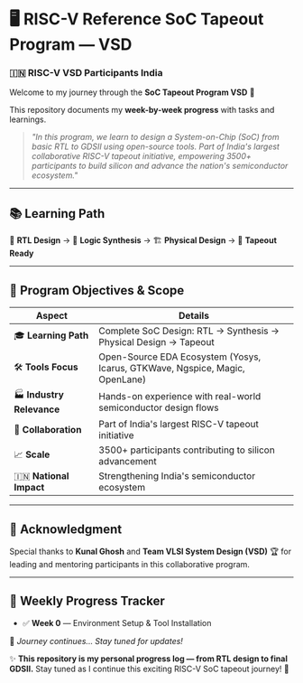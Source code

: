 # 🖥️ RISC-V Reference SoC Tapeout Program — VSD

### 🇮🇳 RISC-V VSD Participants India

Welcome to my journey through the **SoC Tapeout Program VSD** 🚀

This repository documents my **week-by-week progress** with tasks and learnings.

> *"In this program, we learn to design a System-on-Chip (SoC) from basic RTL to GDSII using open-source tools. Part of India's largest collaborative RISC-V tapeout initiative, empowering 3500+ participants to build silicon and advance the nation's semiconductor ecosystem."*

---

## 📚 Learning Path

📝 **RTL Design** → 🔄 **Logic Synthesis** → 🏗️ **Physical Design** → 🎯 **Tapeout Ready**

---

## 🎯 Program Objectives & Scope

| Aspect                    | Details                                                                      |
| ------------------------- | ---------------------------------------------------------------------------- |
| 🎓 **Learning Path**      | Complete SoC Design: RTL → Synthesis → Physical Design → Tapeout             |
| 🛠️ **Tools Focus**       | Open-Source EDA Ecosystem (Yosys, Icarus, GTKWave, Ngspice, Magic, OpenLane) |
| 🏭 **Industry Relevance** | Hands-on experience with real-world semiconductor design flows               |
| 🤝 **Collaboration**      | Part of India's largest RISC-V tapeout initiative                            |
| 📈 **Scale**              | 3500+ participants contributing to silicon advancement                       |
| 🇮🇳 **National Impact**  | Strengthening India's semiconductor ecosystem                                |

---

## 🙏 Acknowledgment

Special thanks to **Kunal Ghosh** and **Team VLSI System Design (VSD)** 🏆 for leading and mentoring participants in this collaborative program.

---

## 📅 Weekly Progress Tracker

* ✅ **Week 0** — Environment Setup & Tool Installation


🚀 *Journey continues... Stay tuned for updates!*



✨ **This repository is my personal progress log — from RTL design to final GDSII.**
Stay tuned as I continue this exciting RISC-V SoC tapeout journey! 🚀


